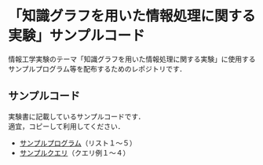 # 「知識グラフを用いた情報処理に関する実験」サンプルコード
情報工学実験のテーマ「知識グラフを用いた情報処理に関する実験」に使用するサンプルプログラム等を配布するためのレポジトリです．

## サンプルコード
実験書に記載しているサンプルコードです．  
適宜，コピーして利用してください．
- [サンプルプログラム](SampleCode/List.md)（リスト１～５）
- [サンプルクエリ](SampleCode/query.md)（クエリ例１～４）

